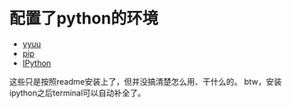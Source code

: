 # 配置了python的环境
- [yyuu](https://github.com/yyuu/pyenv)
- [pip](https://pip.pypa.io/en/latest/installing.html)
- [IPython](http://ipython.org/install.html)

这些只是按照readme安装上了，但并没搞清楚怎么用、干什么的。
btw，安装ipython之后terminal可以自动补全了。
